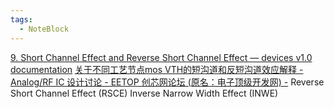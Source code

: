 ```yaml
---
tags:
  - NoteBlock
---
```

[9. Short Channel Effect and Reverse Short Channel Effect — devices v1.0 documentation](https://eng.auburn.edu/~niuguof/elec6710dev/html/subthreshold.html)
[关于不同工艺节点mos VTH的短沟道和反短沟道效应解释 - Analog/RF IC 设计讨论 - EETOP 创芯网论坛 (原名：电子顶级开发网) -](https://bbs.eetop.cn/thread-364983-1-1.html)
Reverse Short Channel Effect (RSCE)
Inverse Narrow Width Effect (INWE)
